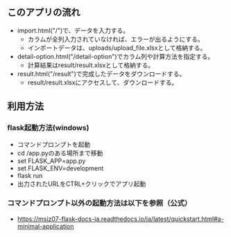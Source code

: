 ## このアプリの流れ
- import.html("/")で、データを入力する。
    - カラムが全列入力されていなければ、エラーが出るようにする。
    - インポートデータは、uploads/upload_file.xlsxとして格納する。
- detail-option.html("/detail-option")でカラム列や計算方法を指定する。
    - 計算結果はresult/result.xlsxとして格納する。
- result.html("/result")で完成したデータをダウンロードする。
    - result/result.xlsxにアクセスして、ダウンロードする。

## 利用方法
### flask起動方法(windows)
- コマンドプロンプトを起動
- cd /app.pyのある場所まで移動
- set FLASK_APP=app.py
- set FLASK_ENV=development
- flask run
- 出力されたURLをCTRL+クリックでアプリ起動

### コマンドプロンプト以外の起動方法は以下を参照（公式）
- https://msiz07-flask-docs-ja.readthedocs.io/ja/latest/quickstart.html#a-minimal-application